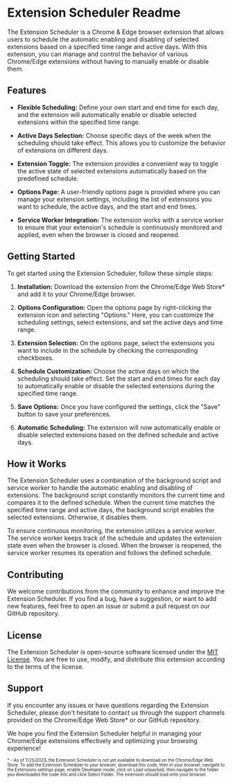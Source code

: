 # Extension Scheduler Readme

The Extension Scheduler is a Chrome & Edge browser extension that allows users to schedule the automatic enabling and disabling of selected extensions based on a specified time range and active days. With this extension, you can manage and control the behavior of various Chrome/Edge extensions without having to manually enable or disable them.

## Features

- **Flexible Scheduling:** Define your own start and end time for each day, and the extension will automatically enable or disable selected extensions within the specified time range.

- **Active Days Selection:** Choose specific days of the week when the scheduling should take effect. This allows you to customize the behavior of extensions on different days.

- **Extension Toggle:** The extension provides a convenient way to toggle the active state of selected extensions automatically based on the predefined schedule.

- **Options Page:** A user-friendly options page is provided where you can manage your extension settings, including the list of extensions you want to schedule, the active days, and the start and end times.

- **Service Worker Integration:** The extension works with a service worker to ensure that your extension's schedule is continuously monitored and applied, even when the browser is closed and reopened.

## Getting Started

To get started using the Extension Scheduler, follow these simple steps:

1. **Installation:** Download the extension from the Chrome/Edge Web Store* and add it to your Chrome/Edge browser.

2. **Options Configuration:** Open the options page by right-clicking the extension icon and selecting "Options." Here, you can customize the scheduling settings, select extensions, and set the active days and time range.

3. **Extension Selection:** On the options page, select the extensions you want to include in the schedule by checking the corresponding checkboxes.

4. **Schedule Customization:** Choose the active days on which the scheduling should take effect. Set the start and end times for each day to automatically enable or disable the selected extensions during the specified time range.

5. **Save Options:** Once you have configured the settings, click the "Save" button to save your preferences.

6. **Automatic Scheduling:** The extension will now automatically enable or disable selected extensions based on the defined schedule and active days.

## How it Works

The Extension Scheduler uses a combination of the background script and service worker to handle the automatic enabling and disabling of extensions. The background script constantly monitors the current time and compares it to the defined schedule. When the current time matches the specified time range and active days, the background script enables the selected extensions. Otherwise, it disables them.

To ensure continuous monitoring, the extension utilizes a service worker. The service worker keeps track of the schedule and updates the extension state even when the browser is closed. When the browser is reopened, the service worker resumes its operation and follows the defined schedule.

## Contributing

We welcome contributions from the community to enhance and improve the Extension Scheduler. If you find a bug, have a suggestion, or want to add new features, feel free to open an issue or submit a pull request on our GitHub repository.

## License

The Extension Scheduler is open-source software licensed under the [MIT License](LICENSE). You are free to use, modify, and distribute this extension according to the terms of the license.

## Support

If you encounter any issues or have questions regarding the Extension Scheduler, please don't hesitate to contact us through the support channels provided on the Chrome/Edge Web Store* or our GitHub repository.

We hope you find the Extension Scheduler helpful in managing your Chrome/Edge extensions effectively and optimizing your browsing experience!

<sub><sup>\* \- As of 7/25/2023, the Extension Scheduler is not yet available to download on the Chrome/Edge Web Store. To add the Extension Scheduler to your browser, download this code, then in your browser, navigate to the Extensions settings page, enable Developer mode, click on Load unpacked, then navigate to the folder you downloaded the code into and click Select Folder. The extension should load onto your browser. <sup><sub>
